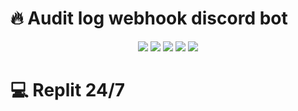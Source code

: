 # 🔥 Audit log webhook discord bot
<p align="center">
  <img src="https://github.com/retardpa1n/audit-log-webhook-discord-bot/blob/main/assets/connected.png?raw=true"/>
  <img src="https://github.com/retardpa1n/audit-log-webhook-discord-bot/blob/main/assets/disconnected.png?raw=true"/>
  <img src="https://github.com/retardpa1n/audit-log-webhook-discord-bot/blob/main/assets/moved.png?raw=true"/>
  <img src="https://github.com/retardpa1n/audit-log-webhook-discord-bot/blob/main/assets/edited.png?raw=true"/>
  <img src="https://github.com/retardpa1n/audit-log-webhook-discord-bot/blob/main/assets/deleted.png?raw=true"/>
</p>

# 💻 Replit 24/7
